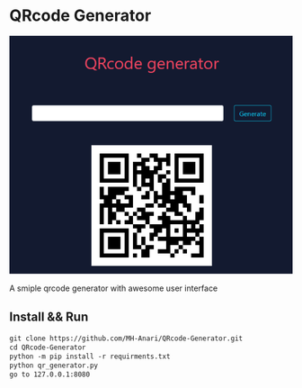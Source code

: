 # QRcode Generator

![Screenshot](https://github.com/MH-Anari/QRcode-Generator/blob/main/screenshots/screenshot1.png)

A smiple qrcode generator with awesome user interface

## Install && Run
```
git clone https://github.com/MH-Anari/QRcode-Generator.git
cd QRcode-Generator
python -m pip install -r requirments.txt
python qr_generator.py
go to 127.0.0.1:8080
```
